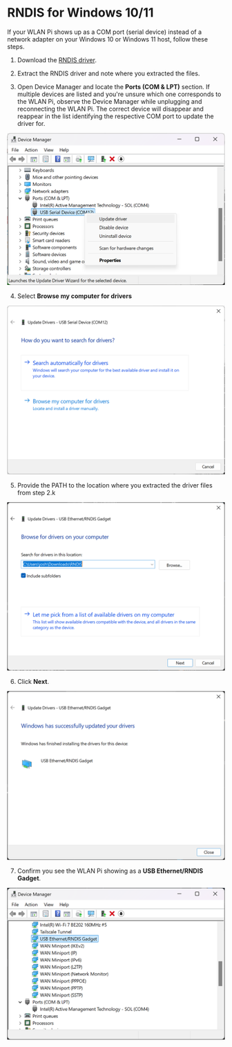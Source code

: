 # RNDIS for Windows 10/11

If your WLAN Pi shows up as a COM port (serial device) instead of a network adapter on your Windows 10 or Windows 11 host, follow these steps.

1. Download the [RNDIS driver](RNDIS.zip).

2. Extract the RNDIS driver and note where you extracted the files.

3. Open Device Manager and locate the **Ports (COM & LPT)** section. If multiple devices are listed and you're unsure which one corresponds to the WLAN Pi, observe the Device Manager while unplugging and reconnecting the WLAN Pi. The correct device will disappear and reappear in the list identifying the respective COM port to update the driver for.

![](1.png)

4. Select **Browse my computer for drivers**

![](2.png)

5. Provide the PATH to the location where you extracted the driver files from step 2.k

![](3.png)

6. Click **Next**.

![](4.png)

7. Confirm you see the WLAN Pi showing as a **USB Ethernet/RNDIS Gadget**.

![](5.png)